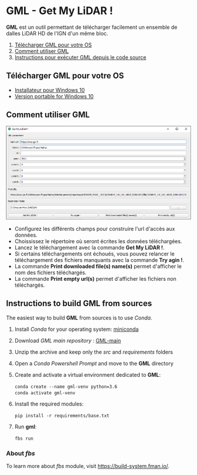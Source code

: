 # GML - Get My LiDAR !

**GML** est un outil permettant de télécharger facilement un ensemble de dalles LiDAR HD de l'IGN d'un même bloc. 

1. [Télécharger GML pour votre OS](#Télécharger-GML-pour-votre-OS)
2. [Comment utiliser GML](#How-to-use-GML)
3. [Instructions pour exécuter GML depuis le code source](#Instructions-to-build-GML-from-sources)

## Télécharger GML pour votre OS

- [Installateur pour Windows 10](https://sourceforge.net/projects/get-my-lidar/files/GML_22-07.exe/download)
- [Version portable for Windows 10](https://sourceforge.net/projects/get-my-lidar/files/GML_22-07.zip/download)

## Comment utiliser GML

<div id="header" align="center">
  <img src="gml.png" width="800"/>
</div>

- Configurez les différents champs pour construire l'url d'accès aux données.
- Choississez le répertoire où seront écrites les données téléchargées.
- Lancez le téléchargement avec la commande **Get My LiDAR !**.
- Si certains téléchargements ont échoués, vous pouvez relancer le téléchargement des fichiers manquants avec la commande **Try agin !**.
- La commande **Print downloaded file(s) name(s)** permet d'afficher le nom des fichiers téléchargés.
- La commande **Print empty url(s)** permet d'afficher les fichiers non téléchargés.

## Instructions to build GML from sources

The easiest way to build **GML** from sources is to use *Conda*.

1. Install *Conda* for your operating system: [miniconda](https://docs.conda.io/en/latest/miniconda.html)
2. Download *GML main repository* : [GML-main](https://github.com/clementroussel/GML/archive/refs/heads/main.zip)
3. Unzip the archive and keep only the *src* and *requirements* folders
4. Open a *Conda Powershell Prompt* and move to the **GML** directory
5. Create and activate a virtual environment dedicated to **GML**:

    ```conda create --name gml-venv python=3.6```  
    ```conda activate gml-venv```

6. Install the required modules:

    ```pip install -r requirements/base.txt```

7. Run **gml**:

    ```fbs run```

### About *fbs*

To learn more about *fbs* module, visit https://build-system.fman.io/.